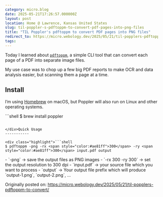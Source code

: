 ```yaml
---
category: micro.blog
date: 2025-05-21T17:26:57.000000Z
layout: post
location: Home @ Lawrence, Kansas United States
slug: til-poppler-s-pdftoppm-to-convert-pdf-pages-into-png-files
title: "TIL Poppler's pdftoppm to convert PDF pages into PNG files"
redirect_to: https://micro.webology.dev/2025/05/21/til-popplers-pdftoppm-to-convert/
tags:
---
```


Today I learned about [`pdftoppm`](https://www.xpdfreader.com/pdftoppm-man.html), a simple CLI tool that can convert each page of a PDF into separate image files.

My use case was to chop up a few big PDF reports to make OCR and data analysis easier, but scanning them a page at a time.

Install
-------

I’m using [Homebrew](https://brew.sh) on macOS, but Poppler will also run on Linux and other operating systems.

<div class="highlight">```shell
$ brew install poppler

```

</div>Quick Usage
-----------

<div class="highlight">```shell
$ pdftoppm -png -rx <span style="color:#ae81ff">300</span> -ry <span style="color:#ae81ff">300</span> input.pdf output

```

</div>- `-png` -&gt; save the output files as PNG images
- `-rx 300 -ry 300` -&gt; set the output resolution to 300 dpi
- `input.pdf` -&gt; your source file which you want to process
- `output` -&gt; Your output file prefix which will produce `output-1.png`, `output-2.png`, …

Originally posted on: https://micro.webology.dev/2025/05/21/til-popplers-pdftoppm-to-convert/
